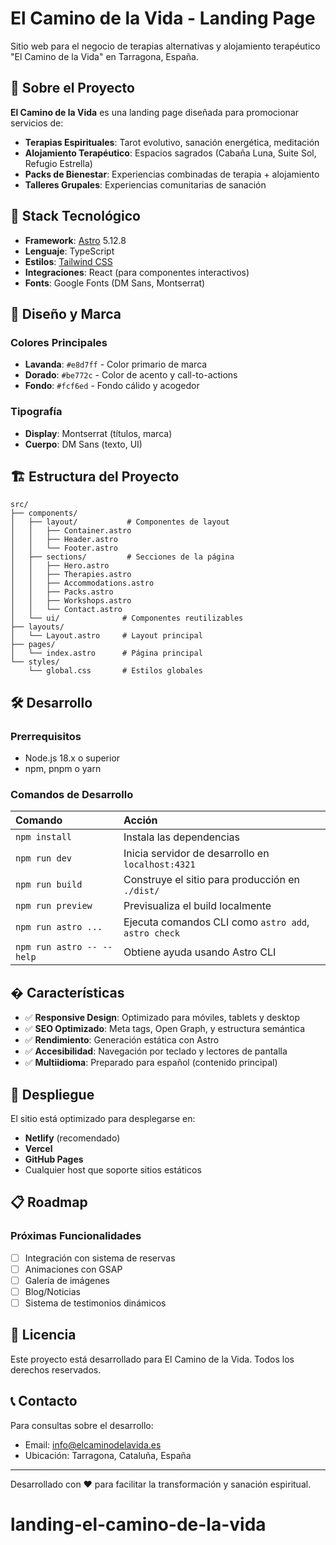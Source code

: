 # El Camino de la Vida - Landing Page

Sitio web para el negocio de terapias alternativas y alojamiento terapéutico "El Camino de la Vida" en Tarragona, España.

## 🌟 Sobre el Proyecto

**El Camino de la Vida** es una landing page diseñada para promocionar servicios de:

- **Terapias Espirituales**: Tarot evolutivo, sanación energética, meditación
- **Alojamiento Terapéutico**: Espacios sagrados (Cabaña Luna, Suite Sol, Refugio Estrella)
- **Packs de Bienestar**: Experiencias combinadas de terapia + alojamiento
- **Talleres Grupales**: Experiencias comunitarias de sanación

## 🚀 Stack Tecnológico

- **Framework**: [Astro](https://astro.build/) 5.12.8
- **Lenguaje**: TypeScript
- **Estilos**: [Tailwind CSS](https://tailwindcss.com/) 
- **Integraciones**: React (para componentes interactivos)
- **Fonts**: Google Fonts (DM Sans, Montserrat)

## 🎨 Diseño y Marca

### Colores Principales
- **Lavanda**: `#e8d7ff` - Color primario de marca
- **Dorado**: `#be772c` - Color de acento y call-to-actions
- **Fondo**: `#fcf6ed` - Fondo cálido y acogedor

### Tipografía
- **Display**: Montserrat (títulos, marca)
- **Cuerpo**: DM Sans (texto, UI)

## 🏗️ Estructura del Proyecto

```
src/
├── components/
│   ├── layout/           # Componentes de layout
│   │   ├── Container.astro
│   │   ├── Header.astro
│   │   └── Footer.astro
│   ├── sections/         # Secciones de la página
│   │   ├── Hero.astro
│   │   ├── Therapies.astro
│   │   ├── Accommodations.astro
│   │   ├── Packs.astro
│   │   ├── Workshops.astro
│   │   └── Contact.astro
│   └── ui/              # Componentes reutilizables
├── layouts/
│   └── Layout.astro     # Layout principal
├── pages/
│   └── index.astro      # Página principal
└── styles/
    └── global.css       # Estilos globales
```

## 🛠️ Desarrollo

### Prerrequisitos
- Node.js 18.x o superior
- npm, pnpm o yarn

### Comandos de Desarrollo

| Comando                   | Acción                                           |
| :------------------------ | :----------------------------------------------- |
| `npm install`             | Instala las dependencias                        |
| `npm run dev`             | Inicia servidor de desarrollo en `localhost:4321` |
| `npm run build`           | Construye el sitio para producción en `./dist/`  |
| `npm run preview`         | Previsualiza el build localmente                |
| `npm run astro ...`       | Ejecuta comandos CLI como `astro add`, `astro check` |
| `npm run astro -- --help` | Obtiene ayuda usando Astro CLI                  |

## � Características

- ✅ **Responsive Design**: Optimizado para móviles, tablets y desktop
- ✅ **SEO Optimizado**: Meta tags, Open Graph, y estructura semántica
- ✅ **Rendimiento**: Generación estática con Astro
- ✅ **Accesibilidad**: Navegación por teclado y lectores de pantalla
- ✅ **Multiidioma**: Preparado para español (contenido principal)

## 🚀 Despliegue

El sitio está optimizado para desplegarse en:

- **Netlify** (recomendado)
- **Vercel**
- **GitHub Pages**
- Cualquier host que soporte sitios estáticos

## 📋 Roadmap

### Próximas Funcionalidades
- [ ] Integración con sistema de reservas
- [ ] Animaciones con GSAP
- [ ] Galería de imágenes
- [ ] Blog/Noticias
- [ ] Sistema de testimonios dinámicos

## 📄 Licencia

Este proyecto está desarrollado para El Camino de la Vida. Todos los derechos reservados.

## 📞 Contacto

Para consultas sobre el desarrollo:
- Email: info@elcaminodelavida.es
- Ubicación: Tarragona, Cataluña, España

---

Desarrollado con ❤️ para facilitar la transformación y sanación espiritual.
# landing-el-camino-de-la-vida
